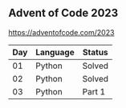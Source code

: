 ## Advent of Code 2023

https://adventofcode.com/2023

| Day | Language                             | Status |
|-----|--------------------------------------|--------|
|  01 | Python                               | Solved |
|  02 | Python                               | Solved |
|  03 | Python                               | Part 1 |
